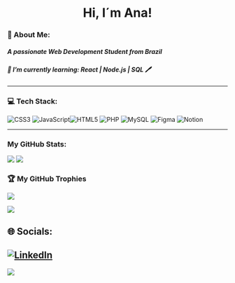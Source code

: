 <h1 align="center">Hi, I´m Ana!</h1>



<h3> 👩 About Me: </h3>
<h5>A passionate Web Development Student from Brazil</h5>
<h5>📖 I’m currently learning:  React | Node.js | SQL 🖊️</h5> 
<hr>
<h3 > 💻 Tech Stack: </h3>

![CSS3](https://img.shields.io/badge/css3-%231572B6.svg?style=for-the-badge&logo=css3&logoColor=white) ![JavaScript](https://img.shields.io/badge/javascript-%23323330.svg?style=for-the-badge&logo=javascript&logoColor=%23F7DF1E)![HTML5](https://img.shields.io/badge/html5-%23E34F26.svg?style=for-the-badge&logo=html5&logoColor=white) ![PHP](https://img.shields.io/badge/php-%23777BB4.svg?style=for-the-badge&logo=php&logoColor=white) ![MySQL](https://img.shields.io/badge/mysql-%2300f.svg?style=for-the-badge&logo=mysql&logoColor=white) 	![Figma](https://img.shields.io/badge/figma-%23F24E1E.svg?style=for-the-badge&logo=figma&logoColor=white) ![Notion](https://img.shields.io/badge/Notion-%23000000.svg?style=for-the-badge&logo=notion&logoColor=white)
<hr>

<h3>My GitHub Stats: </h3>

![](https://github-readme-stats.vercel.app/api?username=githubdaAna&theme=bear&hide_border=false&include_all_commits=false&count_private=false)
![](https://github-readme-streak-stats.herokuapp.com/?user=githubdaAna&theme=bear&hide_border=false)<br/>

<h3> 🏆 My GitHub Trophies </h3>

![](https://github-profile-trophy.vercel.app/?username=githubdaAna&theme=radical&no-frame=false&no-bg=false&margin-w=4)

![](https://quotes-github-readme.vercel.app/api?type=horizontal&theme=radical)

## 🌐 Socials:
[![LinkedIn](https://img.shields.io/badge/LinkedIn-%230077B5.svg?logo=linkedin&logoColor=white)](https://linkedin.com/in/ana-cz-fonseca) 
---
[![](https://visitcount.itsvg.in/api?id=githubdaAna&icon=0&color=10)](https://visitcount.itsvg.in)

<!-- Proudly created with GPRM ( https://gprm.itsvg.in ) -->

